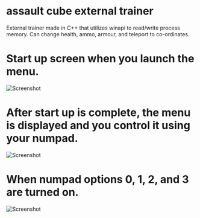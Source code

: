 # assault cube external trainer
 External trainer made in C++ that utilizes winapi to read/write process memory. Can change health, ammo, armour, and teleport to co-ordinates.
 
# Start up screen when you launch the menu.
![Screenshot](https://github.com/robertmotr/assault-cube-external-trainer/blob/main/screenshot1.PNG)

# After start up is complete, the menu is displayed and you control it using your numpad.
![Screenshot](https://github.com/robertmotr/assault-cube-external-trainer/blob/main/screenshot2.PNG)

# When numpad options 0, 1, 2, and 3 are turned on.
![Screenshot](https://github.com/robertmotr/assault-cube-external-trainer/blob/main/screenshot3.PNG)
